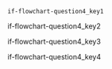 ```ngMeta
if-flowchart-question4_key1
```

if-flowchart-question4_key2


if-flowchart-question4_key3


if-flowchart-question4_key4
